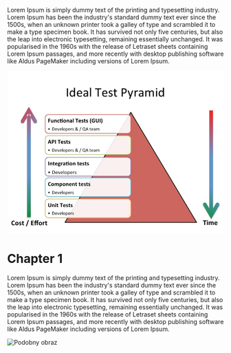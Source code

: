 Lorem Ipsum is simply dummy text of the printing and typesetting industry. Lorem Ipsum has been the industry's standard
dummy text ever since the 1500s, when an unknown printer took a galley of type and scrambled it to make a type specimen
book. It has survived not only five centuries, but also the leap into electronic typesetting, remaining essentially
unchanged. It was popularised in the 1960s with the release of Letraset sheets containing Lorem Ipsum passages, and more
recently with desktop publishing software like Aldus PageMaker including versions of Lorem Ipsum.

![Podobny obraz](.files/anand-bagmar-behavior-driven-testing-bdt-in-agile-7-728.jpg)

# Chapter 1
Lorem Ipsum is simply dummy text of the printing and typesetting industry. Lorem Ipsum has been the industry's standard
dummy text ever since the 1500s, when an unknown printer took a galley of type and scrambled it to make a type specimen
book. It has survived not only five centuries, but also the leap into electronic typesetting, remaining essentially
unchanged. It was popularised in the 1960s with the release of Letraset sheets containing Lorem Ipsum passages, and more
recently with desktop publishing software like Aldus PageMaker including versions of Lorem Ipsum.

![Podobny obraz](./.files/no-file-1.jpg)
